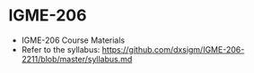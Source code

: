 # IGME-206
- IGME-206 Course Materials
- Refer to the syllabus: https://github.com/dxsigm/IGME-206-2211/blob/master/syllabus.md
